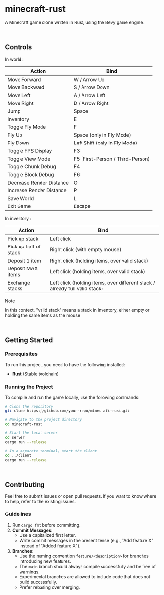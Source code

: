 # minecraft-rust

A Minecraft game clone written in Rust, using the Bevy game engine.

<br>

## Controls

In world : 

| Action | Bind |
|----------------|----|
| Move Forward        | W / Arrow Up |
| Move Backward       | S / Arrow Down |
| Move Left           | A / Arrow Left |
| Move Right          | D / Arrow Right |
| Jump                | Space |
| Inventory           | E |
| Toggle Fly Mode     | F |
| Fly Up              | Space (only in Fly Mode) |
| Fly Down            | Left Shift (only in Fly Mode) |
| Toggle FPS Display  | F3 |
| Toggle View Mode    | F5 (First-Person / Third-Person) |
| Toggle Chunk Debug  | F4 |
| Toggle Block Debug  | F6 |
| Decrease Render Distance  | O |
| Increase Render Distance  | P |
| Save World  | L |
| Exit Game           | Escape |

In inventory :

| Action | Bind |
| --- | --- |
| Pick up stack | Left click |
| Pick up half of stack | Right click (with empty mouse) |
| Deposit 1 item | Right click (holding items, over valid stack) |
| Deposit MAX items | Left click (holding items, over valid stack) |
| Exchange stacks | Left click (holding items, over different stack / already full valid stack) |

> [!NOTE]
> In this context, "valid stack" means a stack in inventory, either empty or holding the same items as the mouse

<br>

## Getting Started

### Prerequisites

To run this project, you need to have the following installed:

- **Rust** (Stable toolchain)

### Running the Project

To compile and run the game locally, use the following commands:

```sh
# Clone the repository
git clone https://github.com/your-repo/minecraft-rust.git

# Navigate to the project directory
cd minecraft-rust

# Start the local server
cd server
cargo run --release

# In a separate terminal, start the client
cd ../client
cargo run --release
```

<br>

## Contributing

Feel free to submit issues or open pull requests. If you want to know where to help, refer to the existing issues.

### Guidelines 

1. Run `cargo fmt` before committing.
2. **Commit Messages**:
   - Use a capitalized first letter.
   - Write commit messages in the present tense (e.g., "Add feature X" instead of "Added feature X").
3. **Branches**:
   - Use the naming convention `feature/<description>` for branches introducing new features.
   - The `main` branch should always compile successfully and be free of warnings.
   - Experimental branches are allowed to include code that does not build successfully.
   - Prefer rebasing over merging.
